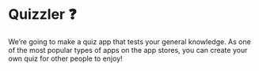# Quizzler ❓


We’re going to make a quiz app that tests your general knowledge. As one of the most popular types of apps on the app stores, you can create your own quiz for other people to enjoy!






